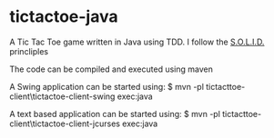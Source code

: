 tictactoe-java
==============

A Tic Tac Toe game written in Java using TDD. I follow the [S.O.L.I.D.][solid] princliples

   [solid]: http://www.objectmentor.com/resources/articles/Principles_and_Patterns.pdf

The code can be compiled and executed using maven

A Swing application can be started using:
$ mvn -pl tictacttoe-client\tictactoe-client-swing exec:java

A text based application can be started using:
$ mvn -pl tictacttoe-client\tictactoe-client-jcurses exec:java

